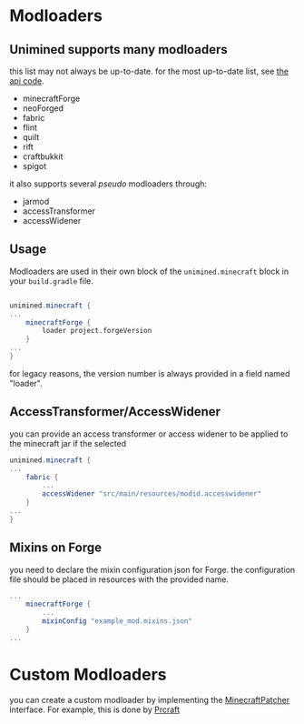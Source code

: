 # Modloaders

## Unimined supports many modloaders
this list may not always be up-to-date.
for the most up-to-date list, see [the api code](/src/api/kotlin/xyz/wagyourtail/unimined/api/minecraft/PatchProviders.kt).

* minecraftForge
* neoForged
* fabric
* flint
* quilt
* rift
* craftbukkit
* spigot

it also supports several *pseudo* modloaders through:
* jarmod
* accessTransformer
* accessWidener

## Usage

Modloaders are used in their own block of the `unimined.minecraft` block in your `build.gradle` file.
```gradle

unimined.minecraft {
...
    minecraftForge {
        loader project.forgeVersion
    }
...
}
```

for legacy reasons, the version number is always provided in a field named "loader".

## AccessTransformer/AccessWidener

you can provide an access transformer or access widener to be applied to the minecraft jar if the selected 

```gradle
unimined.minecraft {
...
    fabric {
        ...
        accessWidener "src/main/resources/modid.accesswidener"
    }
...
}
```

## Mixins on Forge

you need to declare the mixin configuration json for Forge.
the configuration file should be placed in resources with the provided name.

```gradle
...
    minecraftForge {
        ...
        mixinConfig "example_mod.mixins.json"
    }
...
```

# Custom Modloaders

you can create a custom modloader by implementing the [MinecraftPatcher](/src/api/kotlin/xyz/wagyourtail/unimined/api/minecraft/patch/MinecraftPatcher.kt) interface.
For example, this is done by [Prcraft](https://github.com/prcraft-minecraft/PrcraftExampleMod/blob/main/buildSrc/src/main/kotlin/xyz/wagyourtail/unimined/minecraft/patch/prcraft/PrcraftMinecraftTransformer.kt)

